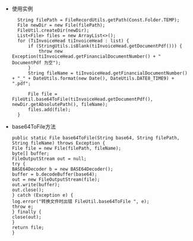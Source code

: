 * 使用实例

        String filePath = FileRecordUtils.getPath(Const.Folder.TEMP);
        File newDir = new File(filePath);
        FileUtil.createDir(newDir);
        List<File> files = new ArrayList<>();
        for (TiInvoiceHead tiInvoiceHead : list) {
            if (StringUtils.isBlank(tiInvoiceHead.getDocumentPdf())) {
                throw new Exception(tiInvoiceHead.getFinancialDocumentNumber() + " DocumentPdf 为空");
            }
            String fileName = tiInvoiceHead.getFinancialDocumentNumber() + "_" + DateUtils.format(new Date(), DateUtils.DATE8_TIME9) + ".pdf";

            File file = FileUtil.base64ToFile(tiInvoiceHead.getDocumentPdf(), newDir.getAbsolutePath(), fileName);
            files.add(file);
        }



* base64ToFile方法


      public static File base64ToFile(String base64, String filePath, String fileName) throws Exception {
      File file = new File(filePath, fileName);
      byte[] buffer;
      FileOutputStream out = null;
      try {
      BASE64Decoder b = new BASE64Decoder();
      buffer = b.decodeBuffer(base64);
      out = new FileOutputStream(file);
      out.write(buffer);
      out.close();
      } catch (Exception e) {
      log.error("转换文件时出错 FileUtil.base64ToFile ", e);
      throw e;
      } finally {
      close(out);
      }
      return file;
      }